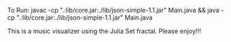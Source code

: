 To Run: 
    javac -cp ".:lib/core.jar:./lib/json-simple-1.1.jar" Main.java && java -cp ".:lib/core.jar:./lib/json-simple-1.1.jar" Main.java

This is a music visualizer using the Julia Set fractal. Please enjoy!!!